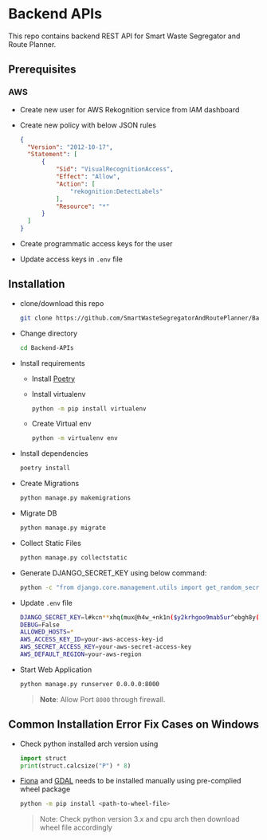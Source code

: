 # Backend APIs

This repo contains backend REST API for Smart Waste Segregator and Route Planner.

## Prerequisites

### AWS 

- Create new user for AWS Rekognition service from IAM dashboard

- Create new policy with below JSON rules

  ```json
  {
    "Version": "2012-10-17",
    "Statement": [
        {
            "Sid": "VisualRecognitionAccess",
            "Effect": "Allow",
            "Action": [
                "rekognition:DetectLabels"
            ],
            "Resource": "*"
        }
    ]
  }
  ```

- Create programmatic access keys for the user

- Update access keys in `.env` file

## Installation

- clone/download this repo

  ```bash
  git clone https://github.com/SmartWasteSegregatorAndRoutePlanner/Backend-APIs.git
  ```

- Change directory

  ```bash
  cd Backend-APIs
  ```

- Install requirements
  
  - Install [Poetry](https://python-poetry.org/docs/)
  
  - Install virtualenv
  
    ```bash
    python -m pip install virtualenv
    ```

  - Create Virtual env
  
    ```bash
    python -m virtualenv env
    ```

- Install dependencies

  ```bash
  poetry install
  ```

- Create Migrations

  ```bash
  python manage.py makemigrations
  ```

- Migrate DB

  ```bash
  python manage.py migrate
  ```
  
- Collect Static Files

  ```bash
  python manage.py collectstatic
  ```

- Generate DJANGO_SECRET_KEY using below command:

  ```bash
  python -c "from django.core.management.utils import get_random_secret_key; print(get_random_secret_key());"
  ```

- Update `.env` file

  ```bash
  DJANGO_SECRET_KEY=l#kcn**xhq(mux@h4w_+nk1n($y2krhgoo9mab5ur^ebgh8y(6
  DEBUG=False
  ALLOWED_HOSTS=*
  AWS_ACCESS_KEY_ID=your-aws-access-key-id
  AWS_SECRET_ACCESS_KEY=your-aws-secret-access-key
  AWS_DEFAULT_REGION=your-aws-region
  ```

- Start Web Application

  ```bash
  python manage.py runserver 0.0.0.0:8000
  ```

  > **Note**: Allow Port `8000` through firewall.

## Common Installation Error Fix Cases on Windows

- Check python installed arch version using

  ```python
  import struct
  print(struct.calcsize("P") * 8)
  ```

- [Fiona](https://www.lfd.uci.edu/~gohlke/pythonlibs/#fiona) and [GDAL](https://www.lfd.uci.edu/~gohlke/pythonlibs/#gdal) needs to be installed manually using pre-complied wheel package

  ```bash
  python -m pip install <path-to-wheel-file>
  ```

  > Note: Check python version 3.x and cpu arch then download wheel file accordingly
